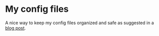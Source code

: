 # My config files

A nice way to keep my config files organized and safe as suggested in a [blog post](https://www.atlassian.com/git/tutorials/dotfiles).
